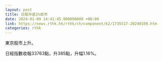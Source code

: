 ```yaml
---
layout: post
title: 日股升逾1%收市
date: 2024-01-09 14:41:45.000000000 +08:00
link: https://news.rthk.hk/rthk/ch/component/k2/1735517-20240109.htm
categories: rthk
---
```


東京股市上升。

日經指數收報33763點，升385點，升幅1.16%。
